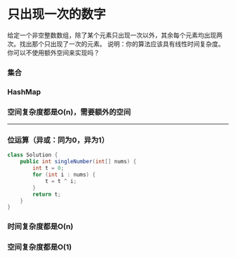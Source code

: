 # 只出现一次的数字
给定一个非空整数数组，除了某个元素只出现一次以外，其余每个元素均出现两次。找出那个只出现了一次的元素。
说明：你的算法应该具有线性时间复杂度。 你可以不使用额外空间来实现吗？

### 集合
### HashMap
### 空间复杂度都是O(n)，需要额外的空间

---

### 位运算（异或：同为0，异为1）
```java
class Solution {
    public int singleNumber(int[] nums) {
        int t = 0;
        for (int i : nums) {
            t = t ^ i;
        }
        return t;
    }
}
```
### 时间复杂度都是O(n)
### 空间复杂度都是O(1)
